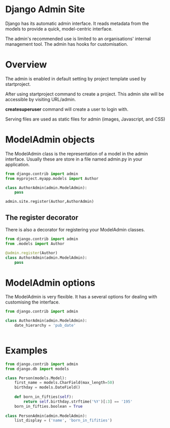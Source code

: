 # Django Admin Site 



Django has its automatic admin interface. It reads metadata from the models to provide a quick, model-centric interface. 



The admin's recommended use is limited to an organisations' internal management tool. The admin has hooks for customisation. 





# Overview 



The admin is enabled in default setting by project template used by startproject. 



After using startproject command to create a project. This admin site will be accessible by visiting URL/admin. 



**createsuperuser** command will create a user to login with. 



Serving files are used as static files for admin (images, Javascript, and CSS)



# ModelAdmin objects



The ModelAdmin class is the representation of a model in the admin interface. Usually these are store in a file named admin.py in your application. 





```python
from django.contrib import admin
from myproject.myapp.models import Author 

class AuthorAdmin(admin.ModelAdmin):
    pass

admin.site.register(Author,AuthorAdmin)
```



## The register decorator 





There is also a decorator for registering your ModelAdmin classes. 





```python
from django.contrib import admin 
from .models import Author 

@admin.register(Author)
class AuthorAdmin(admin.ModelAdmin):
    pass 

```





# ModelAdmin options 



The ModelAdmin is very flexible. It has a several options for dealing with customising the interface. 





```python
from django.contrib import admin 

class AuthorAdmin(admin.ModelAdmin):
    date_hierarchy = 'pub_date'
    
```



# Examples 



```python
from django.contrib import admin 
from django.db import models 

class Person(models.Model):
    first_name = models.CharField(max_length=50)
    birthday = models.DateField()
    
    def born_in_fifties(self):
        return self.birthday.strftime('%Y')[:3] == '195'
    born_in_fifties.boolean = True 
    
class PersonAdmin(admin.ModelAdmin):
    list_display = ('name', 'born_in_fifities')
```

